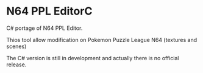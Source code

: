 # N64 PPL EditorC

C# portage of N64 PPL Editor. 

Thios tool allow modification on Pokemon Puzzle League N64 (textures and scenes)

The C# version is still in development and actually there is no official release.
